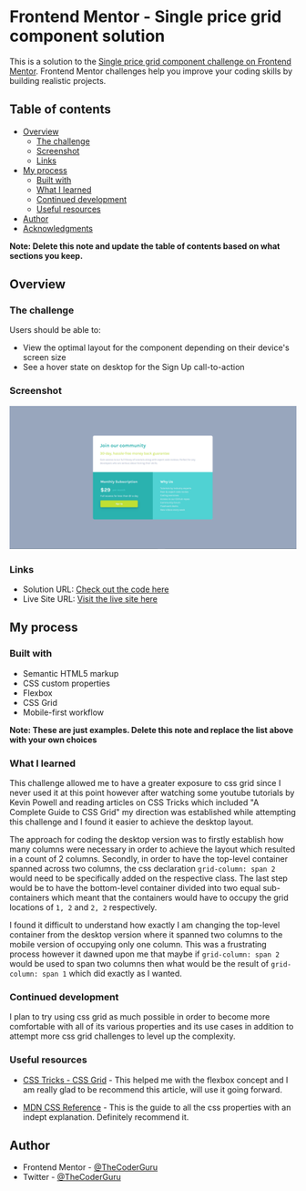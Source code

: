 # Frontend Mentor - Single price grid component solution

This is a solution to the [Single price grid component challenge on Frontend Mentor](https://www.frontendmentor.io/challenges/single-price-grid-component-5ce41129d0ff452fec5abbbc). Frontend Mentor challenges help you improve your coding skills by building realistic projects. 

## Table of contents

- [Overview](#overview)
  - [The challenge](#the-challenge)
  - [Screenshot](#screenshot)
  - [Links](#links)
- [My process](#my-process)
  - [Built with](#built-with)
  - [What I learned](#what-i-learned)
  - [Continued development](#continued-development)
  - [Useful resources](#useful-resources)
- [Author](#author)
- [Acknowledgments](#acknowledgments)

**Note: Delete this note and update the table of contents based on what sections you keep.**

## Overview

### The challenge

Users should be able to:

- View the optimal layout for the component depending on their device's screen size
- See a hover state on desktop for the Sign Up call-to-action

### Screenshot

![](./screenshot.png)



### Links

- Solution URL: [Check out the code here](https://github.com/TheCoderGuru/single-price-grid-component)
- Live Site URL: [Visit the live site here](https://single-price-grid-component-red-eight.vercel.app/)

## My process

### Built with

- Semantic HTML5 markup
- CSS custom properties
- Flexbox
- CSS Grid
- Mobile-first workflow

**Note: These are just examples. Delete this note and replace the list above with your own choices**

### What I learned

This challenge allowed me to have a greater exposure to css grid since I never used it at this point however after watching some youtube tutorials by Kevin Powell and reading articles on CSS Tricks which included "A Complete Guide to CSS Grid" my direction was established while attempting this challenge and I found it easier to achieve the desktop layout.

The approach for coding the desktop version was to firstly establish how many columns were necessary in order to achieve the layout which resulted in a count of 2 columns. Secondly, in order to have the top-level container spanned across two columns, the css declaration ```grid-column: span 2``` would need to be specifically added on the respective class. The last step would be to have the bottom-level container divided into two equal sub-containers which meant that the containers would have to occupy the grid locations of ```1, 2``` and ```2, 2``` respectively.

I found it difficult to understand how exactly I am changing the top-level container from the desktop version where it spanned two columns to the mobile version of occupying only one column. This was a frustrating process however it dawned upon me that maybe if ```grid-column: span 2``` would be used to span two columns then what would be the result of ```grid-column: span 1``` which did exactly as I wanted.


### Continued development

I plan to try using css grid as much possible in order to become more comfortable with all of its various properties and its use cases in addition to attempt more css grid challenges to level up the complexity.


### Useful resources

- [CSS Tricks - CSS Grid](https://css-tricks.com/snippets/css/complete-guide-grid/) - This helped me with the flexbox concept and I am really glad to be recommend this article, will use it going forward.

- [MDN CSS Reference](https://developer.mozilla.org/en-US/docs/Web/CSS) - This is the guide to all the css properties with an indept explanation. Definitely recommend it.


## Author

- Frontend Mentor - [@TheCoderGuru](https://www.frontendmentor.io/profile/TheCoderGuru)
- Twitter - [@TheCoderGuru](https://www.twitter.com/TheCoderGuru)


